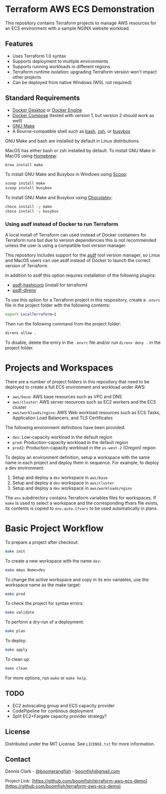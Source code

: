 # Terraform AWS ECS Demonstration 

This repository contains Terraform projects to manage AWS resources for an ECS environment with a sample NGINX website workload.

## Features

- Uses Terraform 1.0 syntax
- Supports deployment to multiple environments
- Supports running workloads in different regions
- Terraform runtime isolation: upgrading Terraform version won't impact other projects
- Can be deployed from native Windows (WSL not required)

## Standard Requirements

- [Docker Desktop](https://www.docker.com/products/docker-desktop) or [Docker Engine](https://docs.docker.com/engine/)
- [Docker Compose](https://docs.docker.com/compose/) (tested with version 1, but version 2 should work as well)
- [GNU Make](https://www.gnu.org/software/make/)
- A Bourne-compatible shell such as [bash](https://www.gnu.org/software/bash/), [zsh](https://www.zsh.org
), or [busybox](https://busybox.net)

GNU Make and bash are installed by default in Linux distributions.

MacOS has either bash or zsh installed by default. To install GNU Make in MacOS using [Homebrew](https://brew.sh):

```bash
brew install make
```

To install GNU Make and Busybox in Windows using [Scoop](https://scoop.sh):

```bash
scoop install make
scoop install busybox
```

To install GNU Make and Busybox using [Chocolatey](https://chocolatey.org):

```bash
choco install -y make
choco install -y busybox
```

### Using asdf instead of Docker to run Terraform

A local install of Terraform can used instead of Docker containers for Terraform runs but due to version dependencies this is not recommended unless the user is using a compatible tool version manager.

This repository includes support for the [asdf](http://asdf-vm.com/) tool version manager, so Linux and MacOS users can use asdf instead of Docker to launch the correct version of Terraform.

In addition to asdf this option requires installation of the following plugins:

- [asdf-hashicorp](https://github.com/asdf-community/asdf-hashicorp) (install for terraform)
- [asdf-direnv](https://github.com/asdf-community/asdf-direnv)

To use this option for a Terraform project in this respository, create a `.envrc` file in the project folder with the following contents:

```bash
export LocalTerraform=1
```

Then run the following command from the project folder:

```bash
direnv allow .
```

To disable, delete the entry in the `.envrc` file and/or run `direnv deny .` in the project folder.

# Projects and Workspaces

There are a number of project folders in this repository that need to be deployed to create a full ECS environment and workload under AWS:

- `aws/base`: AWS base resources such as VPC and DNS
- `aws/cluster`: AWS server resources such as EC2 workers and the ECS cluster
- `aws/workloads/nginx`: AWS Web workload resources such as ECS Tasks, Application Load Balancers, and TLS Certificates

The following environment definitions have been provided:

- `dev`: Low-capacity workload in the default region
- `prod`: Production-capacity workload in the default region
- `prod2`: Production-capacity workload in the `us-west-2` (Oregon) region

To deploy an environment definition, setup a workspace with the same name in each project and deploy them in sequence. For example, to deploy a dev environment:

1. Setup and deploy a `dev` workspace in `aws/base`
2. Setup and deploy a `dev` workspace in `aws/cluster`
3. Setup and deploy a `dev` workspace in `aws/workloads/nginx`

The `env` subdirectory contains Terraform variables files for workspaces. If `make` is used to select a workspace and the corresponding tfvars file exists, its contents is copied to `env.auto.tfvars` to be used automatically in plans.


# Basic Project Workflow

To prepare a project after checkout:

```bash
make init
```

To create a new workspace with the name `dev`:

```bash
make mkws Name=dev
```

To change the active workspace and copy in its env variables, use the workspace name as the make target:

```bash
make prod
```

To check the project for syntax errors:

```bash
make validate
```

To perform a dry-run of a deployment:

```bash
make plan
```

To deploy:

```bash
make apply
```

To clean up:

```bash
make clean
```

For more options, run `make` or `make help`.

## TODO

- EC2 autoscaling group and ECS capacity provider
- CodePipeline for continous deployment
- Split EC2+Fargate capacity provider strategy?

## License

Distributed under the MIT License. See `LICENSE.txt` for more information.

## Contact

Dennis Clark - [@boomerangfish](https://twitter.com/boomerangfish) - boomfish@gmail.com

Project Link: [https://github.com/boomfish/terraform-aws-ecs-demo](https://github.com/boomfish/terraform-aws-ecs-demo)
